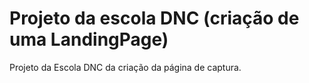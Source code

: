 # Projeto da escola DNC (criação de uma LandingPage)
Projeto da Escola DNC da criação da página de captura.
